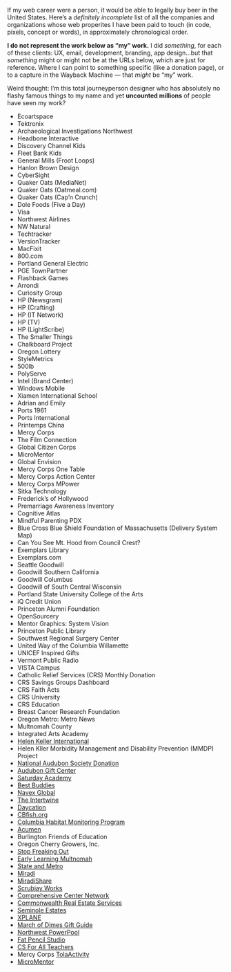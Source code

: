 If my web career were a person, it would be able to legally buy beer in the United States. Here’s a *definitely incomplete* list of all the companies and organizations whose web properites I have been paid to touch (in code, pixels, concept or words), in approximately chronological order. 

__I do not represent the work below as “my” work.__ I did *something*, for each of these clients: UX, email, development, branding, app design...but that *something* might or might not be at the URLs below, which are just for reference. Where I can point to something specific (like a donation page), or to a capture in the Wayback Machine — that *might* be “my” work.

Weird thought: I’m this total journeyperson designer who has absolutely no flashy famous things to my name and yet __uncounted millions__ of people have seen my work?


* Ecoartspace
* Tektronix
* Archaeological Investigations Northwest
* Headbone Interactive
* Discovery Channel Kids
* Fleet Bank Kids
* General Mills (Froot Loops)
* Hanlon Brown Design
* CyberSight
* Quaker Oats (MediaNet)
* Quaker Oats (Oatmeal.com)
* Quaker Oats (Cap’n Crunch)
* Dole Foods (Five a Day)
* Visa
* Northwest Airlines
* NW Natural
* Techtracker
* VersionTracker
* MacFixit
* 800.com
* Portland General Electric
* PGE TownPartner
* Flashback Games
* Arrondi
* Curiosity Group
* HP (Newsgram)
* HP (Crafting)
* HP (IT Network)
* HP (TV)
* HP (LightScribe)
* The Smaller Things
* Chalkboard Project
* Oregon Lottery
* StyleMetrics
* 500lb
* PolyServe
* Intel (Brand Center)
* Windows Mobile
* Xiamen International School
* Adrian and Emily
* Ports 1961
* Ports International
* Printemps China
* Mercy Corps
* The Film Connection
* Global Citizen Corps
* MicroMentor
* Global Envision
* Mercy Corps One Table
* Mercy Corps Action Center
* Mercy Corps MPower
* Sitka Technology
* Frederick’s of Hollywood
* Premarriage Awareness Inventory
* Cognitive Atlas
* Mindful Parenting PDX
* Blue Cross Blue Shield Foundation of Massachusetts (Delivery System Map)
* Can You See Mt. Hood from Council Crest?
* Exemplars Library
* Exemplars.com
* Seattle Goodwill
* Goodwill Southern California
* Goodwill Columbus
* Goodwill of South Central Wisconsin
* Portland State University College of the Arts
* iQ Credit Union
* Princeton Alumni Foundation
* OpenSourcery
* Mentor Graphics: System Vision
* Princeton Public Library
* Southwest Regional Surgery Center
* United Way of the Columbia Willamette
* UNICEF Inspired Gifts
* Vermont Public Radio
* VISTA Campus
* Catholic Relief Services (CRS) Monthly Donation
* CRS Savings Groups Dashboard
* CRS Faith Acts
* CRS University
* CRS Education
* Breast Cancer Research Foundation
* Oregon Metro: Metro News
* Multnomah County
* Integrated Arts Academy
* [Helen Keller International](https://web.archive.org/web/20180807084624/http://hki.org/)
* Helen Kller Morbidity Management and Disability Prevention (MMDP) Project
* [National Audubon Society Donation](https://act.audubon.org/a/donate-ap)
* [Audubon Gift Center](https://gifts.audubon.org)
* [Saturday Academy](https://www.saturdayacademy.org)
* [Best Buddies](https://www.bestbuddies.org/donate/)
* [Navex Global](https://www.navexglobal.com)
* [The Intertwine](https://www.theintertwine.org)
* [Daycation](https://www.theintertwine.org/projects/daycation-mobile-app)
* [CBfish.org](//cbfish.org)
* [Columbia Habitat Monitoring Program](https://www.champmonitoring.org)
* [Acumen](https://acumen.org)
* Burlington Friends of Education
* Oregon Cherry Growers, Inc.
* [Stop Freaking Out](https://stopfreakingout.org)
* [Early Learning Multnomah](https://www.earlylearningmultnomah.org)
* [State and Metro](http://www.stateandmetro.com)
* [Miradi](https://www.miradi.org)
* [MiradiShare](https://www.miradishare.org/ux/home)
* [Scrubjay Works](https://scrubjay.works)
* [Comprehensive Center Network](https://compcenternetwork.org)
* [Commonwealth Real Estate Services](https://cwres.com)
* [Seminole Estates](http://www.seminoleestates.com)
* [XPLANE](https://xplane.com)
* [March of Dimes Gift Guide](https://gifts.marchofdimes.org)
* [Northwest PowerPool](https://www.nwpp.org)
* [Fat Pencil Studio](//fatpencilstudio.com/)
* [CS For All Teachers](//www.csforallteachers.org)
* Mercy Corps [TolaActivity](//tola-activity.mercycorps.org)
* [MicroMentor](//www.micromentor.org)
